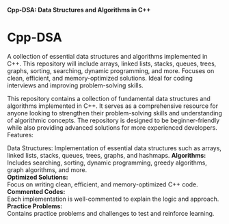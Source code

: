 ****Cpp-DSA: Data Structures and Algorithms in C++****
# Cpp-DSA
A collection of essential data structures and algorithms implemented in C++. This repository will include arrays, linked lists, stacks, queues, trees, graphs, sorting, searching, dynamic programming, and more. Focuses on clean, efficient, and memory-optimized solutions. Ideal for coding interviews and improving problem-solving skills.


This repository contains a collection of fundamental data structures and algorithms implemented in C++. It serves as a comprehensive resource for anyone looking to strengthen their problem-solving skills and understanding of algorithmic concepts. The repository is designed to be beginner-friendly while also providing advanced solutions for more experienced developers.
Features:

Data Structures: Implementation of essential data structures such as arrays, linked lists, stacks, queues, trees, graphs, and 
hashmaps.
**Algorithms:**  
               Includes searching, sorting, dynamic programming, greedy algorithms, graph algorithms, and more.  
               **Optimized Solutions:**  
Focus on writing clean, efficient, and memory-optimized C++ code.
**Commented Codes:**  
Each implementation is well-commented to explain the logic and approach.
**Practice Problems:**  
Contains practice problems and challenges to test and reinforce learning.
